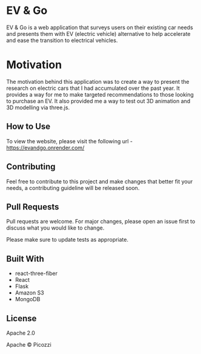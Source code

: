 # EV & Go

EV & Go is a web application that surveys users on their existing car needs and presents them with EV (electric vehicle) alternative to help accelerate and ease the transition to electrical vehicles.

# Motivation

The motivation behind this application was to create a way to present the research on electric cars that I had accumulated over the past year. It provides a way for me to make targeted recommendations to those looking to purchase an EV. It also provided me a way to test out 3D animation and 3D modelling via three.js.

## How to Use

To view the website, please visit the following url - https://evandgo.onrender.com/

## Contributing

Feel free to contribute to this project and make changes that better fit your needs, a contributing guideline will be released soon.

## Pull Requests

Pull requests are welcome. For major changes, please open an issue first to discuss what you would like to change.

Please make sure to update tests as appropriate.

## Built With

- react-three-fiber
- React
- Flask
- Amazon S3
- MongoDB

## License

Apache 2.0

Apache © Picozzi
